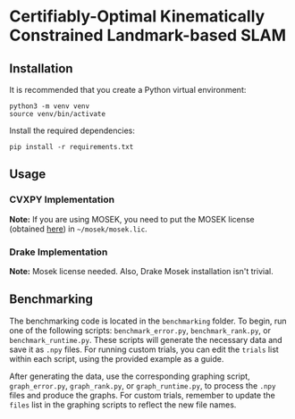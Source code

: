 # Certifiably-Optimal Kinematically Constrained Landmark-based SLAM

## Installation

It is recommended that you create a Python virtual environment:
```
python3 -m venv venv
source venv/bin/activate
```

Install the required dependencies:
```
pip install -r requirements.txt
```

## Usage

### CVXPY Implementation



**Note:** If you are using MOSEK, you need to put the MOSEK license (obtained [here](https://www.mosek.com/products/academic-licenses/)) in `~/mosek/mosek.lic`.

### Drake Implementation

**Note:** Mosek license needed. Also, Drake Mosek installation isn't trivial.

## Benchmarking

The benchmarking code is located in the `benchmarking` folder. To begin, run one of the following scripts: `benchmark_error.py`, `benchmark_rank.py`, or `benchmark_runtime.py`. These scripts will generate the necessary data and save it as `.npy` files. For running custom trials, you can edit the `trials` list within each script, using the provided example as a guide.

After generating the data, use the corresponding graphing script, `graph_error.py`, `graph_rank.py`, or `graph_runtime.py`, to process the `.npy` files and produce the graphs. For custom trials, remember to update the `files` list in the graphing scripts to reflect the new file names.

